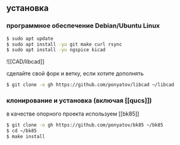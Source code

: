 ## установка

### программное обеспечение Debian/Ubuntu Linux

```sh
$ sudo apt update
$ sudo apt install -yu git make curl rsync
$ sudo apt install -yu ngspice kicad
```

![[CAD/libcad]]

сделайте свой форк и ветку, если хотите дополнять

```sh
$ git clone -o gh https://github.com/ponyatov/libcad ~/libcad
```

### клонирование и установка (включая [[qucs]])

в качестве опорного проекта используем [[bk85]]

```sh
$ git clone -o gh https://github.com/ponyatov/bk85 ~/bk85
$ cd ~/bk85
$ make install
```
